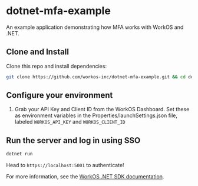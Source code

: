 ﻿# dotnet-mfa-example

An example application demonstrating how MFA works with WorkOS and .NET.

## Clone and Install

Clone this repo and install dependencies:

```sh
git clone https://github.com/workos-inc/dotnet-mfa-example.git && cd dotnet-mfa-example && dotnet build
```

## Configure your environment

1. Grab your API Key and Client ID from the WorkOS Dashboard.
Set these as environment variables in the Properties/launchSettings.json file,
labeled `WORKOS_API_KEY` and `WORKOS_CLIENT_ID`

## Run the server and log in using SSO

```sh
dotnet run
```

Head to `https://localhost:5001` to authenticate!

For more information, see the [WorkOS .NET SDK documentation](https://workos.com/docs/reference/client-libraries).
